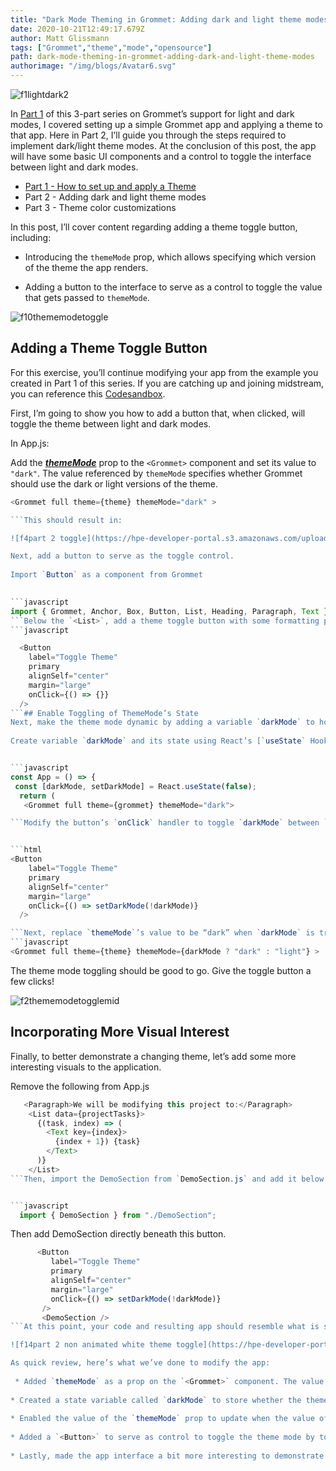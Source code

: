 ```yaml
---
title: "Dark Mode Theming in Grommet: Adding dark and light theme modes"
date: 2020-10-21T12:49:17.679Z
author: Matt Glissmann 
tags: ["Grommet","theme","mode","opensource"]
path: dark-mode-theming-in-grommet-adding-dark-and-light-theme-modes
authorimage: "/img/blogs/Avatar6.svg"
---
```

![f1lightdark2](https://hpe-developer-portal.s3.amazonaws.com/uploads/media/2020/9/f1lightdark2-1603286799167.png)

In [Part 1](https://developer.hpe.com/blog/dark-mode-theming-in-grommet-how-to-set-up-and-apply-a-theme) of this 3-part series on Grommet’s support for light and dark modes, I covered setting up a simple Grommet app and applying a theme to that app. Here in Part 2, I’ll guide you through the steps required to implement dark/light theme modes. At the conclusion of this post, the app will have some basic UI components and a control to toggle the interface between light and dark modes.

- [Part 1 - How to set up and apply a Theme](https://developer.hpe.com/blog/dark-mode-theming-in-grommet-how-to-set-up-and-apply-a-theme)
- Part 2 - Adding dark and light theme modes
- Part 3 - Theme color customizations

In this post, I’ll cover content regarding adding a theme toggle button, including:
  
 * Introducing the `themeMode` prop, which allows specifying which version of the theme the app renders.
   
* Adding a button to the interface to serve as a control to toggle the value that gets passed to `themeMode`. 

![f10thememodetoggle](https://hpe-developer-portal.s3.amazonaws.com/uploads/media/2020/9/f10thememodetoggle-1603286872853.gif)

## Adding a Theme Toggle Button
For this exercise, you’ll continue modifying your app from the example you created in Part 1 of this series.  If you are catching up and joining midstream, you can reference this [Codesandbox](https://codesandbox.io/s/grommet-theme-toggle-1adding-theme-rg91i?file=/src/App.js).
   
First, I’m going to show you how to add a button that, when clicked, will toggle the theme between light and dark modes.
    
In App.js:
    
Add the [_**themeMode**_](https://v2.grommet.io/grommet#themeMode) prop to the `<Grommet>` component and set its value to `"dark"`. The value referenced by `themeMode` specifies whether Grommet should use the dark or light versions of the theme.

```javascript
<Grommet full theme={theme} themeMode="dark" >

```This should result in:

![f4part 2 toggle](https://hpe-developer-portal.s3.amazonaws.com/uploads/media/2020/9/f4part-2-toggle-1603286827841.png)

Next, add a button to serve as the toggle control.
      
Import `Button` as a component from Grommet
     

```javascript
import { Grommet, Anchor, Box, Button, List, Heading, Paragraph, Text } from "grommet";
```Below the `<List>`, add a theme toggle button with some formatting props and an `onClick` handler.
```javascript

  <Button
    label="Toggle Theme"
    primary
    alignSelf="center"
    margin="large"
    onClick={() => {}} 
  />
```## Enable Toggling of ThemeMode’s State
Next, make the theme mode dynamic by adding a variable `darkMode` to hold the current theme mode, storing it in the component’s state, and adjusting the state each time the theme toggle button is clicked.
   
Create variable `darkMode` and its state using React’s [`useState` Hook](https://reactjs.org/docs/hooks-state.html).


```javascript
const App = () => {
 const [darkMode, setDarkMode] = React.useState(false);
  return (
   <Grommet full theme={grommet} themeMode="dark">

```Modify the button’s `onClick` handler to toggle `darkMode` between `true` and `false`.


```html
<Button
    label="Toggle Theme"
    primary
    alignSelf="center"
    margin="large"
    onClick={() => setDarkMode(!darkMode)}
  />

```Next, replace `themeMode`’s value to be “dark” when `darkMode` is true, and “light” when `darkMode` is false.
```javascript 
<Grommet full theme={theme} themeMode={darkMode ? "dark" : "light"} >

```

The theme mode toggling should be good to go. Give the toggle button a few clicks!

![f2thememodetogglemid](https://hpe-developer-portal.s3.amazonaws.com/uploads/media/2020/9/f2thememodetogglemid-1603286807584.gif)

## Incorporating More Visual Interest
Finally, to better demonstrate a changing theme, let’s add some more interesting visuals to the application.

Remove the following from App.js
 
```javascript
   <Paragraph>We will be modifying this project to:</Paragraph>
    <List data={projectTasks}>
      {(task, index) => (
        <Text key={index}>
          {index + 1}) {task}
        </Text>
      )}
    </List>
```Then, import the DemoSection from `DemoSection.js` and add it below the toggle button. DemoSection contains a sampling of Grommet components to better demonstrate the effect themeMode has across components.


```javascript
  import { DemoSection } from "./DemoSection";	
```
Then add DemoSection directly beneath this button.


```javascript
      <Button
         label="Toggle Theme"
         primary
         alignSelf="center"
         margin="large"
         onClick={() => setDarkMode(!darkMode)}
       />
       <DemoSection />
```At this point, your code and resulting app should resemble what is shown in this [Codesandbox](https://codesandbox.io/s/grommet-theme-toggle-2addtogglebutton-txbux?file=/src/App.js).

![f14part 2 non animated white theme toggle](https://hpe-developer-portal.s3.amazonaws.com/uploads/media/2020/9/f14part-2-non-animated-white-theme-toggle-1603286900031.png)

As quick review, here’s what we’ve done to modify the app:
      
 * Added `themeMode` as a prop on the `<Grommet>` component. The value provided to `themeMode` specifies which mode of the theme to use.
   
* Created a state variable called `darkMode` to store whether the theme should currently be in dark mode.
   
* Enabled the value of the `themeMode` prop to update when the value of `darkMode` changes.
   
* Added a `<Button>` to serve as control to toggle the theme mode by toggling the state of `darkMode`.
   
* Lastly, made the app interface a bit more interesting to demonstrate how various components are affected by toggling the `themeMode`.That’s it for Part 2! In Part 3, I’ll demonstrate how to customize a theme with custom dark and light mode colors. Don’t forget to check back at the HPE DEV blog to catch Part 3 of this series. Again, if you have any questions, please feel free to reach out to me and others in the Grommet group on our Slack channel.